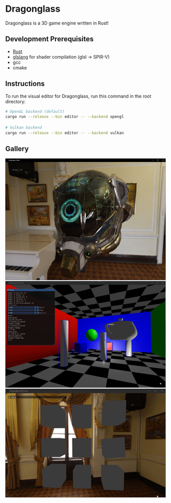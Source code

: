 # Dragonglass

Dragonglass is a 3D game engine written in Rust!

## Development Prerequisites

* [Rust](https://www.rust-lang.org/)
* [glslang](https://github.com/KhronosGroup/glslang/releases/tag/master-tot) for shader compilation (glsl -> SPIR-V)
* gcc
* cmake

## Instructions

To run the visual editor for Dragonglass, run this command in the root directory:

```bash
# OpenGL backend (default)
cargo run --release --bin editor -- --backend opengl

# Vulkan backend
cargo run --release --bin editor -- --backend vulkan
```

## Gallery

![PBR](images/helmet.png)
![3D Picking](images/picking.gif)
![Selecting 3D objects](images/selections.gif)
